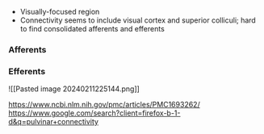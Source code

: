 - Visually-focused region
- Connectivity seems to include visual cortex and superior colliculi; hard to find consolidated afferents and efferents
### Afferents
### Efferents

![[Pasted image 20240211225144.png]]

https://www.ncbi.nlm.nih.gov/pmc/articles/PMC1693262/
https://www.google.com/search?client=firefox-b-1-d&q=pulvinar+connectivity